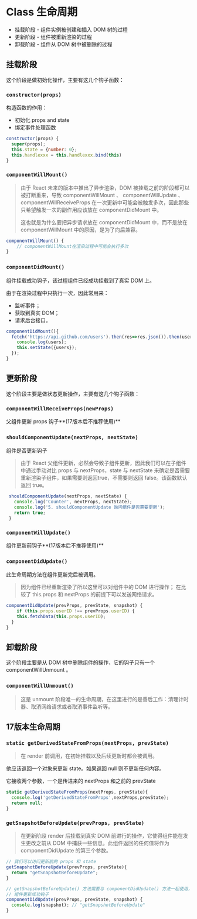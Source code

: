 
# Class 生命周期
- 挂载阶段  -  组件实例被创建和插入 DOM 树的过程
- 更新阶段  -  组件被重新渲染的过程
- 卸载阶段  -  组件从 DOM 树中被删除的过程

## 挂载阶段
这个阶段是做初始化操作，主要有这几个钩子函数：

### `constructor(props)`

构造函数的作用：

- 初始化 props and state
- 绑定事件处理函数
```js
constructor(props) {
  super(props);
  this.state = {number: 0};
  this.handlexxx = this.handlexxx.bind(this)
}
```

### `componentWillMount()`
> 由于 React 未来的版本中推出了异步渲染，DOM 被挂载之前的阶段都可以被打断重来，导致 componentWillMount 、 componentWillUpdate 、 componentWillReceiveProps 在一次更新中可能会被触发多次，因此那些只希望触发一次的副作用应该放在 componentDidMount 中。
>
>这也就是为什么要把异步请求放在 componentDidMount 中，而不是放在 componentWillMount 中的原因，是为了向后兼容。
```js
componentWillMount() {
	// componentWillMount在渲染过程中可能会执行多次
}
```

### `componentDidMount()` 
组件挂载成功钩子，该过程组件已经成功挂载到了真实 DOM 上。

由于在渲染过程中只执行一次，因此常用来：

- 监听事件；
- 获取到真实 DOM；
- 请求后台接口。

```js
componentDidMount(){
  fetch('https://api.github.com/users').then(res=>res.json()).then(users=>{
    console.log(users);
    this.setState({users});
  });
}
```
## 更新阶段

这个阶段主要是做状态更新操作，主要有这几个钩子函数：

### `componentWillReceiveProps(newProps)`

父组件更新 props 钩子**(17版本后不推荐使用)**
### `shouldComponentUpdate(nextProps, nextState)`  
组件是否更新钩子

> 由于 React 父组件更新，必然会导致子组件更新，因此我们可以在子组件中通过手动对比 props 与 nextProps，state 与 nextState 来确定是否需要重新渲染子组件，如果需要则返回true，不需要则返回 false。该函数默认返回 true。
```js
 shouldComponentUpdate(nextProps, nextState) {
   console.log('Counter', nextProps, nextState);
   console.log('5. shouldComponentUpdate 询问组件是否需要更新');
   return true;
 }
 ```
### `componentWillUpdate()`
组件更新前钩子**(17版本后不推荐使用)**
### `componentDidUpdate()` 
此生命周期方法在组件更新完后被调用。

> 因为组件已经重新渲染了所以这里可以对组件中的 DOM 进行操作；
在比较了 this.props 和 nextProps 的前提下可以发送网络请求。

```js
componentDidUpdate(prevProps, prevState, snapshot) {
	if (this.props.userID !== prevProps.userID) {
    this.fetchData(this.props.userID);
  }
}
```

## 卸载阶段
这个阶段主要是从 DOM 树中删除组件的操作，它的钩子只有一个 componentWillUnmount 。
### `componentWillUnmount()` 

>这是 unmount 阶段唯一的生命周期，在这里进行的是善后工作：清理计时器、取消网络请求或者取消事件监听等。

## 17版本生命周期
### `static getDerivedStateFromProps(nextProps, prevState)`
> 在 render 前调用，在初始挂载以及后续更新时都会被调用。

他应该返回一个对象来更新 state。如果返回 null 则不更新任何内容。

它接收两个参数，一个是传进来的 nextProps 和之前的 prevState
```js
static getDerivedStateFromProps(nextProps, prevState){
  console.log('getDerivedStateFromProps',nextProps,prevState);
  return null;
}
```

### `getSnapshotBeforeUpdate(prevProps, prevState)`
> 在更新阶段 render 后挂载到真实 DOM 前进行的操作，它使得组件能在发生更改之前从 DOM 中捕获一些信息。此组件返回的任何值将作为 componentDidUpdate 的第三个参数。
```js
// 我们可以访问更新前的 props 和 state
getSnapshotBeforeUpdate(prevProps, prevState){
  return "getSnapshotBeforeUpdate";
}

// getSnapshotBeforeUpdate() 方法需要与 componentDidUpdate() 方法一起使用，否则会出现错误。
// 组件更新成功钩子
componentDidUpdate(prevProps, prevState, snapshot) {
  console.log(snapshot); // "getSnapshotBeforeUpdate"
}
```